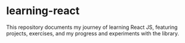 # learning-react
This repository documents my journey of learning React JS, featuring projects, exercises, and  my progress and experiments with the library.
